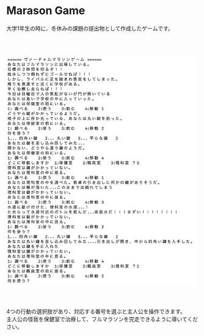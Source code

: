# Marason Game
大学1年生の時に、冬休みの課題の提出物として作成したゲームです。
<br><br><br><br>

![ゲーム画像](./game.jpeg)
<br><br><br>

4つの行動の選択肢があり、対応する番号を選ぶと主人公を操作できます。<br>
主人公の怪我を保健室で治療して、フルマラソンを完走できるように導いてください。
